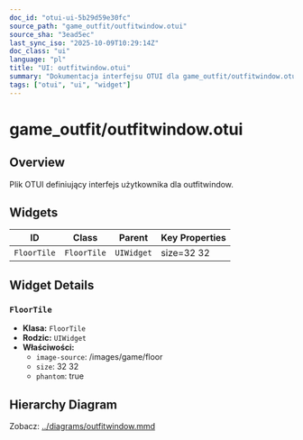 ```yaml
---
doc_id: "otui-ui-5b29d59e30fc"
source_path: "game_outfit/outfitwindow.otui"
source_sha: "3ead5ec"
last_sync_iso: "2025-10-09T10:29:14Z"
doc_class: "ui"
language: "pl"
title: "UI: outfitwindow.otui"
summary: "Dokumentacja interfejsu OTUI dla game_outfit/outfitwindow.otui"
tags: ["otui", "ui", "widget"]
---
```


# game_outfit/outfitwindow.otui

## Overview

Plik OTUI definiujący interfejs użytkownika dla outfitwindow.

## Widgets

| ID | Class | Parent | Key Properties |
|----|-------|--------|----------------|
| `FloorTile` | `FloorTile` | `UIWidget` | size=32 32 |

## Widget Details

### `FloorTile`

- **Klasa:** `FloorTile`
- **Rodzic:** `UIWidget`
- **Właściwości:**
  - `image-source`: /images/game/floor
  - `size`: 32 32
  - `phantom`: true

## Hierarchy Diagram

Zobacz: [../diagrams/outfitwindow.mmd](../diagrams/outfitwindow.mmd)
